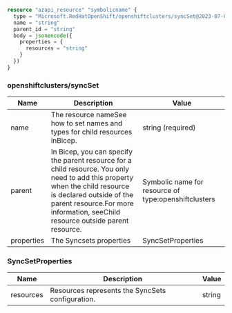 ```terraform
resource "azapi_resource" "symbolicname" {
  type = "Microsoft.RedHatOpenShift/openshiftclusters/syncSet@2023-07-01-preview"
  name = "string"
  parent_id = "string"
  body = jsonencode({
    properties = {
      resources = "string"
    }
  })
}

```

### openshiftclusters/syncSet

| Name | Description | Value |
|-|-|-|
| name | The resource nameSee how to set names and types for child resources inBicep. | string (required) |
| parent | In Bicep, you can specify the parent resource for a child resource. You only need to add this property when the child resource is declared outside of the parent resource.For more information, seeChild resource outside parent resource. | Symbolic name for resource of type:openshiftclusters |
| properties | The Syncsets properties | SyncSetProperties |


### SyncSetProperties

| Name | Description | Value |
|-|-|-|
| resources | Resources represents the SyncSets configuration. | string |


